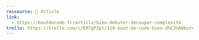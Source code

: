 ```yaml
---
ressource: 📰 Article
link:
  - https://boutdecode.fr/article/bien-debuter-decouper-complexite
trello: https://trello.com/c/ER7gPZpt/118-bout-de-code-bien-d%C3%A9buter-en-d%C3%A9coupant-la-complexit%C3%A9
---
```

